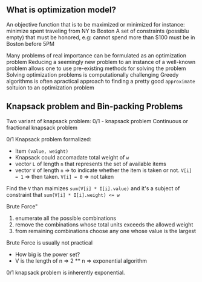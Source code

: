 ## What is optimization model?

An objective function that is to be maximized or minimized
    for instance: minimize spent traveling from NY to Boston
A set of constraints (possiblu empty) that must be honored, e.g:
    cannot spend more than $100
    must be in Boston before 5PM

Many problems of real importance can be formulated as an optimization problem
Reducing a seemingly new problem to an instance of a well-known problem allows one to use pre-existing methods for solving the problem
Solving optimization problems is computationally challenging
Greedy algorithms is often apractical approach to finding a pretty good `approximate` soltuion to an optimization problem

## Knapsack problem and Bin-packing Problems

Two variant of knapsack problem:
    0/1 - knapsack problem
    Continuous or fractional knapsack problem

0/1 Knapsack problem formalized:
- Item `(value, weight)`
- Knapsack could accomadate total weight of `w`
- vector `L` of length `n` that represents the set of available items
- vector `V` of length `n` => to indicate whether the item is taken or not. `V[i] = 1` => then taken. `V[i] = 0` => not taken

Find the `V` than maimizes `sum(V[i] * I[i].value)` and it's a subject of constraint that `sum(V[i] * I[i].weight) <= w`

Brute Force"
1. enumerate all the possible combinations
2. remove the combinations whose total units exceeds the allowed weight
3. from remaining combinations choose any one whose value is the largest

Brute Force is usually not practical
- How big is the power set?
- V is the length of n => 2 ** n => exponential algorithm

0/1 knapsack problem is inherently exponential.
